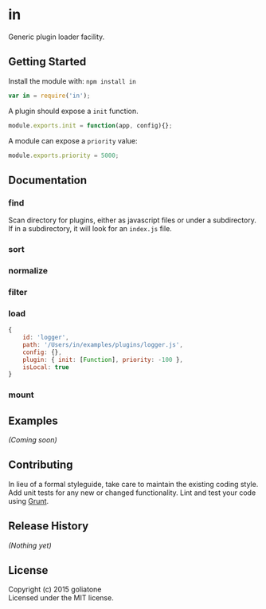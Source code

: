 # in

Generic plugin loader facility.

## Getting Started
Install the module with: `npm install in`

```javascript
var in = require('in');
```

A plugin should expose a `init` function.
```js
module.exports.init = function(app, config){};
```

A module can expose a `priority` value:
```js
module.exports.priority = 5000;
```


## Documentation

### find
Scan directory for plugins, either as javascript files or under a subdirectory. If in a subdirectory, it will look for an `index.js` file.

### sort

### normalize

### filter

### load

```javascript
{
    id: 'logger',
    path: '/Users/in/examples/plugins/logger.js',
    config: {},
    plugin: { init: [Function], priority: -100 },
    isLocal: true
}
```

### mount


## Examples
_(Coming soon)_

## Contributing
In lieu of a formal styleguide, take care to maintain the existing coding style. Add unit tests for any new or changed functionality. Lint and test your code using [Grunt](http://gruntjs.com/).

## Release History
_(Nothing yet)_

## License
Copyright (c) 2015 goliatone  
Licensed under the MIT license.
